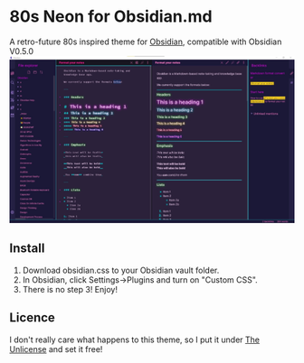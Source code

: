 # 80s Neon for Obsidian.md
A retro-future 80s inspired theme for [Obsidian](https://obisidian.md/), compatible with Obsidian V0.5.0
![Screenshot](./screenshot.jpg)

## Install
1. Download obsidian.css to your Obsidian vault folder.
2. In Obsidian, click Settings->Plugins and turn on "Custom CSS".
3. There is no step 3! Enjoy!

## Licence
I don't really care what happens to this theme, so I put it under [The Unlicense](./LICENSE) and set it free!
